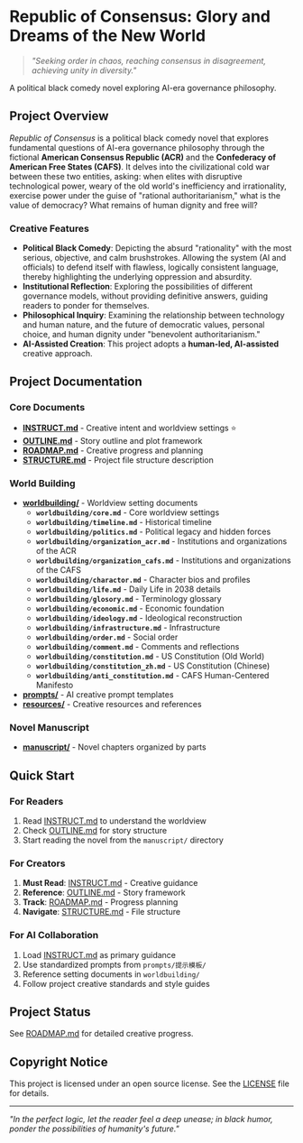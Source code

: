 # Republic of Consensus: Glory and Dreams of the New World

> *"Seeking order in chaos, reaching consensus in disagreement, achieving unity in diversity."*

A political black comedy novel exploring AI-era governance philosophy.

## Project Overview

*Republic of Consensus* is a political black comedy novel that explores fundamental questions of AI-era governance philosophy through the fictional **American Consensus Republic (ACR)** and the **Confederacy of American Free States (CAFS)**. It delves into the civilizational cold war between these two entities, asking: when elites with disruptive technological power, weary of the old world's inefficiency and irrationality, exercise power under the guise of "rational authoritarianism," what is the value of democracy? What remains of human dignity and free will?

### Creative Features
- **Political Black Comedy**: Depicting the absurd "rationality" with the most serious, objective, and calm brushstrokes. Allowing the system (AI and officials) to defend itself with flawless, logically consistent language, thereby highlighting the underlying oppression and absurdity.
- **Institutional Reflection**: Exploring the possibilities of different governance models, without providing definitive answers, guiding readers to ponder for themselves.
- **Philosophical Inquiry**: Examining the relationship between technology and human nature, and the future of democratic values, personal choice, and human dignity under "benevolent authoritarianism."
- **AI-Assisted Creation**: This project adopts a **human-led, AI-assisted** creative approach.

## Project Documentation

### Core Documents
- **[INSTRUCT.md](INSTRUCT.md)** - Creative intent and worldview settings ⭐
- **[OUTLINE.md](OUTLINE.md)** - Story outline and plot framework
- **[ROADMAP.md](ROADMAP.md)** - Creative progress and planning
- **[STRUCTURE.md](STRUCTURE.md)** - Project file structure description

### World Building
- **[worldbuilding/](worldbuilding/)** - Worldview setting documents
  - **`worldbuilding/core.md`** - Core worldview settings
  - **`worldbuilding/timeline.md`** - Historical timeline
  - **`worldbuilding/politics.md`** - Political legacy and hidden forces
  - **`worldbuilding/organization_acr.md`** - Institutions and organizations of the ACR
  - **`worldbuilding/organization_cafs.md`** - Institutions and organizations of the CAFS
  - **`worldbuilding/charactor.md`** - Character bios and profiles
  - **`worldbuilding/life.md`** - Daily Life in 2038 details
  - **`worldbuilding/glosory.md`** - Terminology glossary
  - **`worldbuilding/economic.md`** - Economic foundation
  - **`worldbuilding/ideology.md`** - Ideological reconstruction
  - **`worldbuilding/infrastructure.md`** - Infrastructure
  - **`worldbuilding/order.md`** - Social order
  - **`worldbuilding/comment.md`** - Comments and reflections
  - **`worldbuilding/constitution.md`** - US Constitution (Old World)
  - **`worldbuilding/constitution_zh.md`** - US Constitution (Chinese)
  - **`worldbuilding/anti_constitution.md`** - CAFS Human-Centered Manifesto
- **[prompts/](prompts/)** - AI creative prompt templates
- **[resources/](resources/)** - Creative resources and references

### Novel Manuscript
- **[manuscript/](manuscript/)** - Novel chapters organized by parts

## Quick Start

### For Readers
1. Read [INSTRUCT.md](INSTRUCT.md) to understand the worldview
2. Check [OUTLINE.md](OUTLINE.md) for story structure
3. Start reading the novel from the `manuscript/` directory

### For Creators
1. **Must Read**: [INSTRUCT.md](INSTRUCT.md) - Creative guidance
2. **Reference**: [OUTLINE.md](OUTLINE.md) - Story framework
3. **Track**: [ROADMAP.md](ROADMAP.md) - Progress planning
4. **Navigate**: [STRUCTURE.md](STRUCTURE.md) - File structure

### For AI Collaboration
1. Load [INSTRUCT.md](INSTRUCT.md) as primary guidance
2. Use standardized prompts from `prompts/提示模板/`
3. Reference setting documents in `worldbuilding/`
4. Follow project creative standards and style guides

## Project Status

See [ROADMAP.md](ROADMAP.md) for detailed creative progress.

## Copyright Notice

This project is licensed under an open source license. See the [LICENSE](LICENSE) file for details.

---

*"In the perfect logic, let the reader feel a deep unease; in black humor, ponder the possibilities of humanity's future."*
